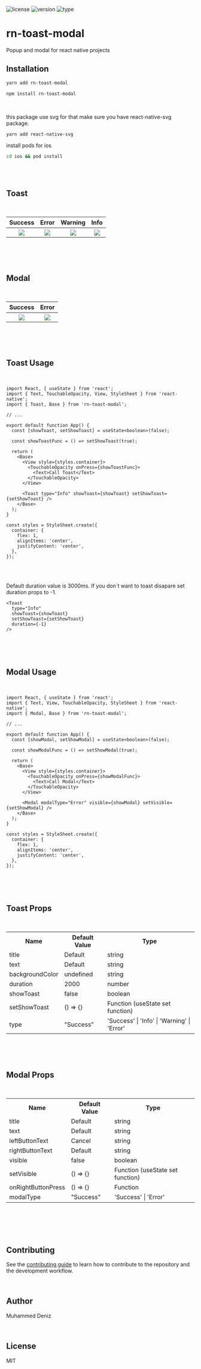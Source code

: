 ![license](https://img.shields.io/npm/l/rn-toast-modal)
![version](https://img.shields.io/npm/v/rn-toast-modal)
![type](https://img.shields.io/npm/types/rn-toast-modal)

# rn-toast-modal

Popup and modal for react native projects

## Installation

```sh
yarn add rn-toast-modal
```

```sh
npm install rn-toast-modal
```

</br>

this package use svg for that make sure you have react-native-svg package.

```sh
yarn add react-native-svg
```

install pods for ios

```sh
cd ios && pod install

```

</br></br>

## Toast

</br>
<table>
    <tr>
    <th style="text-align:center">Success</th>
    <th style="text-align:center">Error</th>
    <th style="text-align:center">Warning</th>
    <th style="text-align:center">Info</th>
    </tr>
    <tr>
       <th>
        <img src="https://github.com/muhammeddeniz/rn-popup-modal/blob/master/images/toast_success.png?raw=true"/>
        </th>
         <th>
        <img src="https://github.com/muhammeddeniz/rn-popup-modal/blob/master/images/toast_error.png?raw=true"/>
        </th>
        <th>
        <img src="https://github.com/muhammeddeniz/rn-popup-modal/blob/master/images/toast_warning.png?raw=true"/>
        </th>
        <th>
        <img src="https://github.com/muhammeddeniz/rn-popup-modal/blob/master/images/toast_info.png?raw=true"/>
        </th>
    </tr>
    <tr></tr>
</table>

</br></br></br>

## Modal

</br>
<table>
    <tr>
    <th style="text-align:center">Success</th>
    <th style="text-align:center">Error</th>
    </tr>
    <tr>
       <th>
        <img src="https://github.com/muhammeddeniz/rn-popup-modal/blob/master/images/modal_success.png?raw=true"/>
        </th>
         <th>
        <img src="https://github.com/muhammeddeniz/rn-popup-modal/blob/master/images/modal_error.png?raw=true"/>
        </th>
    </tr>
    <tr></tr>
</table>

</br></br></br>

## Toast Usage

</br>

```tsx
import React, { useState } from 'react';
import { Text, TouchableOpacity, View, StyleSheet } from 'react-native';
import { Toast, Base } from 'rn-toast-modal';

// ...

export default function App() {
  const [showToast, setShowToast] = useState<boolean>(false);

  const showToastFunc = () => setShowToast(true);

  return (
    <Base>
      <View style={styles.container}>
        <TouchableOpacity onPress={showToastFunc}>
          <Text>Call Toast</Text>
        </TouchableOpacity>
      </View>

      <Toast type="Info" showToast={showToast} setShowToast={setShowToast} />
    </Base>
  );
}

const styles = StyleSheet.create({
  container: {
    flex: 1,
    alignItems: 'center',
    justifyContent: 'center',
  },
});
```

</br>
</br>

Default duration value is 3000ms. If you don`t want to toast disapare set duration props to -1.

```tsx
<Toast
  type="Info"
  showToast={showToast}
  setShowToast={setShowToast}
  duration={-1}
/>
```

</br></br></br>

## Modal Usage

</br>

```tsx
import React, { useState } from 'react';
import { Text, View, TouchableOpacity, StyleSheet } from 'react-native';
import { Modal, Base } from 'rn-toast-modal';

// ...

export default function App() {
  const [showModal, setShowModal] = useState<boolean>(false);

  const showModalFunc = () => setShowModal(true);

  return (
    <Base>
      <View style={styles.container}>
        <TouchableOpacity onPress={showModalFunc}>
          <Text>Call Modal</Text>
        </TouchableOpacity>
      </View>

      <Modal modalType="Error" visible={showModal} setVisible={setShowModal} />
    </Base>
  );
}

const styles = StyleSheet.create({
  container: {
    flex: 1,
    alignItems: 'center',
    justifyContent: 'center',
  },
});
```

</br></br></br>

## Toast Props

</br>
<table>
    <tr>
    <th >Name</th>
    <th >Default Value</th>
    <th >Type</th>
    </tr>
     <tr>
       <td>
       title
        </td>
        <td>
        Default
        </td>         
        <td>
         string
        </td>
    </tr>
      <tr>
       <td>
       text
        </td>
        <td>
        Default
        </td>         
        <td>
         string
        </td>
    </tr>
     <tr>
       <td>
       backgroundColor
        </td>
        <td>
        undefined
        </td>         
        <td>
         string
        </td>
    </tr>
      <tr>
       <td>
       duration
        </td>
        <td>
        2000
        </td>         
        <td>
         number
        </td>
    </tr>
    <tr>
       <td>
       showToast
        </td>
        <td>
        false
        </td>         
        <td>
         boolean
        </td>
    </tr>
    <tr>
       <td>
       setShowToast
        </td>
        <td>
        () => {}
        </td>         
        <td>
         Function (useState set function)
        </td>
    </tr>
     <tr>
       <td>
       type
        </td>
        <td>
        "Success"
        </td>         
        <td>
         'Success' | 'Info' | 'Warning' | 'Error'
        </td>
    </tr>
</table>

</br></br></br>

## Modal Props

</br>
<table>
    <tr>
    <th >Name</th>
    <th >Default Value</th>
    <th >Type</th>
    </tr>
     <tr>
       <td>
       title
        </td>
        <td>
        Default
        </td>         
        <td>
         string
        </td>
    </tr>
      <tr>
       <td>
       text
        </td>
        <td>
        Default
        </td>         
        <td>
         string
        </td>
    </tr>
     <tr>
       <td>
       leftButtonText
        </td>
        <td>
        Cancel
        </td>         
        <td>
         string
        </td>
    </tr>
      <tr>
       <td>
       rightButtonText
        </td>
        <td>
        Default
        </td>         
        <td>
         string
        </td>
    </tr>
    <tr>
       <td>
       visible
        </td>
        <td>
        false
        </td>         
        <td>
         boolean
        </td>
    </tr>
    <tr>
       <td>
       setVisible
        </td>
        <td>
        () => {}
        </td>         
        <td>
         Function (useState set function)
        </td>
    </tr>
     <tr>
       <td>
       onRightButtonPress
        </td>
        <td>
        () => {}
        </td>         
        <td>
         Function
        </td>
    </tr>
     <tr>
       <td>
       modalType
        </td>
        <td>
        "Success"
        </td>         
        <td>
         'Success' | 'Error'
        </td>
    </tr>
</table>

</br></br>
</br></br>

## Contributing

See the [contributing guide](CONTRIBUTING.md) to learn how to contribute to the repository and the development workflow.

</br>

## Author

Muhammed Deniz

</br>

## License

MIT
